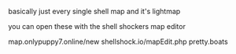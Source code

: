 basically just every single shell map and it's lightmap

you can open these with the shell shockers map editor 

map.onlypuppy7.online/new
shellshock.io/mapEdit.php
pretty.boats
